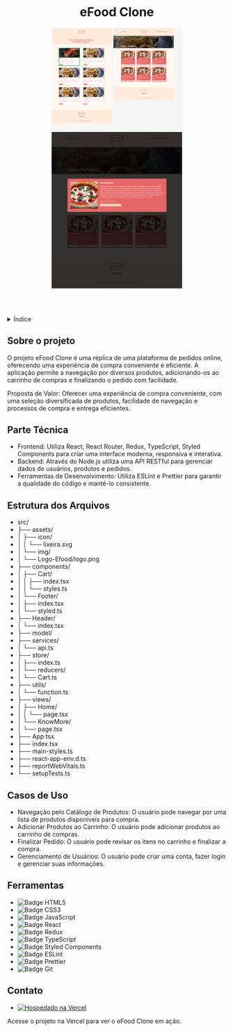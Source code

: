 <!DOCTYPE html>
<html lang="pt-br">
<head>
    <meta charset="UTF-8">
    <meta name="viewport" content="width=device-width, initial-scale=1.0">
    <meta name="description" content="Clone eFood">
    <meta name="keywords" content="React, Redux, TypeScript, Styled Components">
    <meta name="author" content="Gustavo Cronemberger">

</head>
<body>

<header>
    <h1>eFood Clone</h1>
    <img src="./src/assets/img/fachada01.png" alt="01" width="300" height="auto">
    <img src="./src/assets/img/fachada02.png" alt="02" width="300" height="auto">
</header>

<details>
    <summary>Índice</summary>
    <ol>
        <li><a href="#sobre-o-projeto">Sobre o projeto</a></li>
        <li><a href="#parte-tecnica">Parte Técnica</a></li>
        <li><a href="#estrutura-dos-arquivos">Estrutura dos Arquivos</a></li>
        <li><a href="#casos-de-uso">Casos de Uso</a></li>
        <li><a href="#ferramentas">Ferramentas</a></li>
        <li><a href="#contato">Contato</a></li>
    </ol>
</details>

<section id="sobre-o-projeto">
    <h2>Sobre o projeto</h2>
    <p>O projeto eFood Clone é uma réplica de uma plataforma de pedidos online, oferecendo uma experiência de compra conveniente e eficiente. A aplicação permite a navegação por diversos produtos, adicionando-os ao carrinho de compras e finalizando o pedido com facilidade.</p>
    <p>Proposta de Valor: Oferecer uma experiência de compra conveniente, com uma seleção diversificada de produtos, facilidade de navegação e processos de compra e entrega eficientes.</p>
</section>

<section id="parte-tecnica">
    <h2>Parte Técnica</h2>
    <ul>
        <li>Frontend: Utiliza React, React Router, Redux, TypeScript, Styled Components para criar uma interface moderna, responsiva e interativa.</li>
        <li>Backend: Através do Node.js utiliza uma API RESTful para gerenciar dados de usuários, produtos e pedidos.</li>
        <li>Ferramentas de Desenvolvimento: Utiliza ESLint e Prettier para garantir a qualidade do código e mantê-lo consistente.</li>
    </ul>
</section>

<section id="estrutura-dos-arquivos">
    <h2>Estrutura dos Arquivos</h2>
    <ul>
        <li>src/</li>
        <li>├── assets/</li>
        <li>│   ├── icon/</li>
        <li>│   │   └── lixeira.svg</li>
        <li>│   └── img/</li>
        <li>│       └── Logo-Efood/logo.png</li>
        <li>├── components/</li>
        <li>│   ├── Cart/</li>
        <li>│   │   ├── index.tsx</li>
        <li>│   │   └── styles.ts</li>
        <li>│   └── Footer/</li>
        <li>│       ├── index.tsx</li>
        <li>│       └── styled.ts</li>
        <li>├── Header/</li>
        <li>│   └── index.tsx</li>
        <li>├── model/</li>
        <li>├── services/</li>
        <li>│   └── api.ts</li>
        <li>├── store/</li>
        <li>│   ├── index.ts</li>
        <li>│   └── reducers/</li>
        <li>│       └── Cart.ts</li>
        <li>├── utils/</li>
        <li>│   └── function.ts</li>
        <li>├── views/</li>
        <li>│   ├── Home/</li>
        <li>│   │   └── page.tsx</li>
        <li>│   └── KnowMore/</li>
        <li>│       └── page.tsx</li>
        <li>├── App.tsx</li>
        <li>├── index.tsx</li>
        <li>├── main-styles.ts</li>
        <li>├── react-app-env.d.ts</li>
        <li>├── reportWebVitals.ts</li>
        <li>└── setupTests.ts</li>
    </ul>
</section>

<section id="casos-de-uso">
    <h2>Casos de Uso</h2>
    <ul>
        <li>Navegação pelo Catálogo de Produtos: O usuário pode navegar por uma lista de produtos disponíveis para compra.</li>
        <li>Adicionar Produtos ao Carrinho: O usuário pode adicionar produtos ao carrinho de compras.</li>
        <li>Finalizar Pedido: O usuário pode revisar os itens no carrinho e finalizar a compra.</li>
        <li>Gerenciamento de Usuários: O usuário pode criar uma conta, fazer login e gerenciar suas informações.</li>
    </ul>
</section>

<section id="ferramentas">
    <h2>Ferramentas</h2>
    <ul>
        <li><img src="https://img.shields.io/badge/HTML-239120?style=for-the-badge&logo=html5&logoColor=white" alt="Badge HTML5"></li>
        <li><img src="https://img.shields.io/badge/CSS3-1572B6?style=for-the-badge&logo=css3&logoColor=white" alt="Badge CSS3"></li>
        <li><img src="https://img.shields.io/badge/JavaScript-F7DF1E?style=for-the-badge&logo=javascript&logoColor=black" alt="Badge JavaScript"></li>
        <li><img src="https://img.shields.io/badge/React-61DAFB?style=for-the-badge&logo=react&logoColor=white" alt="Badge React"></li>
        <li><img src="https://img.shields.io/badge/Redux-764ABC?style=for-the-badge&logo=redux&logoColor=white" alt="Badge Redux"></li>
        <li><img src="https://img.shields.io/badge/TypeScript-007ACC?style=for-the-badge&logo=typescript&logoColor=white" alt="Badge TypeScript"></li>
        <li><img src="https://img.shields.io/badge/Styled_Components-DB7093?style=for-the-badge&logo=styled-components&logoColor=white" alt="Badge Styled Components"></li>
        <li><img src="https://img.shields.io/badge/ESLint-4B32C3?style=for-the-badge&logo=eslint&logoColor=white" alt="Badge ESLint"></li>
        <li><img src="https://img.shields.io/badge/Prettier-F7B93E?style=for-the-badge&logo=prettier&logoColor=white" alt="Badge Prettier"></li>
        <li><img src="https://img.shields.io/badge/Git-E44C30?style=for-the-badge&logo=git&logoColor=white" alt="Badge Git"></li>
    </ul>
</section>

<section id="contato">
    <h2>Contato</h2>
    <ul>
        <li><a href="https://projeto-e-food-zeta.vercel.app/" target="_blank"><img src="https://img.shields.io/badge/Vercel-000000?style=for-the-badge&logo=vercel&logoColor=white" alt="Hospedado na Vercel"></a></li>
    </ul>
    <p>Acesse o projeto na Vercel para ver o eFood Clone em ação.</p>
</section>

</body>
</html>
